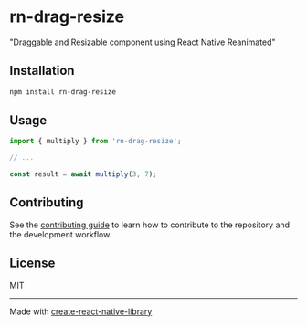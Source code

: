 # rn-drag-resize

"Draggable and Resizable component using React Native Reanimated"

## Installation

```sh
npm install rn-drag-resize
```

## Usage


```js
import { multiply } from 'rn-drag-resize';

// ...

const result = await multiply(3, 7);
```


## Contributing

See the [contributing guide](CONTRIBUTING.md) to learn how to contribute to the repository and the development workflow.

## License

MIT

---

Made with [create-react-native-library](https://github.com/callstack/react-native-builder-bob)
